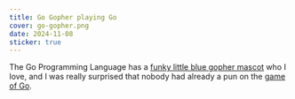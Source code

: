 ```yaml
---
title: Go Gopher playing Go
cover: go-gopher.png
date: 2024-11-08
sticker: true
---
```

The Go Programming Language has a [funky little blue gopher mascot](https://go.dev/blog/gopher) who I love, and I was really surprised that nobody had already a pun on the [game of Go](https://en.wikipedia.org/wiki/Go_(game)).